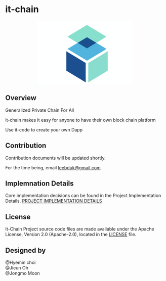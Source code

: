 # it-chain


<p align="center"><img src="./images/logo.png" width="300px" height="200px"></p>

## Overview

Generalized Private Chain For All 

it-chain makes it easy for anyone to have their own block chain platform

Use it-code to create your own Dapp



## Contribution

Contribution documents will be updated shortly. 

For the time being, email leebduk@gmail.com

## Implemnation Details
Core implementation decisions can be found in the Project Implementation Details. 
[PROJECT IMPLEMENTATION DETAILS](PROJECT-IMPLEMENTATION-DETAILS.md)

## License

It-Chain Project source code files are made available under the Apache License, Version 2.0 (Apache-2.0), located in the [LICENSE](LICENSE) file.

## Designed by
@Hyemin choi<br>
@Jieun Oh<br>
@Jongmo Moon<br>
